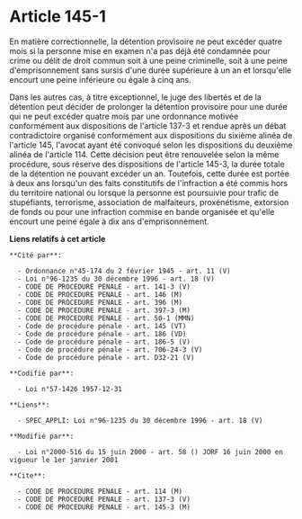 # Article 145-1

En matière correctionnelle, la détention provisoire ne peut excéder quatre mois si la personne mise en examen n'a pas déjà
été condamnée pour crime ou délit de droit commun soit à une peine criminelle, soit à une peine d'emprisonnement sans sursis
d'une durée supérieure à un an et lorsqu'elle encourt une peine inférieure ou égale à cinq ans.

Dans les autres cas, à titre exceptionnel, le juge des libertés et de la détention peut décider de prolonger la détention
provisoire pour une durée qui ne peut excéder quatre mois par une ordonnance motivée conformément aux dispositions de
l'article 137-3 et rendue après un débat contradictoire organisé conformément aux dispositions du sixième alinéa de l'article
145, l'avocat ayant été convoqué selon les dispositions du deuxième alinéa de l'article 114. Cette décision peut être
renouvelée selon la même procédure, sous réserve des dispositions de l'article 145-3, la durée totale de la détention ne
pouvant excéder un an. Toutefois, cette durée est portée à deux ans lorsqu'un des faits constitutifs de l'infraction a été
commis hors du territoire national ou lorsque la personne est poursuivie pour trafic de stupéfiants, terrorisme, association
de malfaiteurs, proxénétisme, extorsion de fonds ou pour une infraction commise en bande organisée et qu'elle encourt une
peine égale à dix ans d'emprisonnement.

**Liens relatifs à cet article**

	**Cité par**:

	  - Ordonnance n°45-174 du 2 février 1945 - art. 11 (V)
	  - Loi n°96-1235 du 30 décembre 1996 - art. 18 (V)
	  - CODE DE PROCEDURE PENALE - art. 141-3 (V)
	  - CODE DE PROCEDURE PENALE - art. 146 (M)
	  - CODE DE PROCEDURE PENALE - art. 396 (M)
	  - CODE DE PROCEDURE PENALE - art. 397-3 (M)
	  - CODE DE PROCEDURE PENALE - art. 50-1 (MMN)
	  - Code de procédure pénale - art. 145 (VT)
	  - Code de procédure pénale - art. 186 (VD)
	  - Code de procédure pénale - art. 186-5 (V)
	  - Code de procédure pénale - art. 706-24-3 (V)
	  - Code de procédure pénale - art. D32-21 (V)

	**Codifié par**:

	  - Loi n°57-1426 1957-12-31

	**Liens**:

	  - SPEC_APPLI: Loi n°96-1235 du 30 décembre 1996 - art. 18 (V)

	**Modifié par**:

	  - Loi n°2000-516 du 15 juin 2000 - art. 58 () JORF 16 juin 2000 en vigueur le 1er janvier 2001

	**Cite**:

	  - CODE DE PROCEDURE PENALE - art. 114 (M)
	  - CODE DE PROCEDURE PENALE - art. 137-3 (V)
	  - CODE DE PROCEDURE PENALE - art. 145-3 (M)
